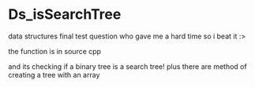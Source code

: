 # Ds_isSearchTree
data structures final test question who gave me a
hard time so i beat it :>

the function is in source cpp

and its checking if a binary tree is a search tree!
plus there are method of creating a tree with an array

